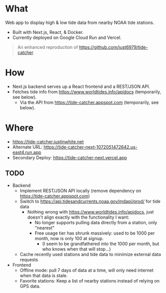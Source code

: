 # What

Web app to display high & low tide data from nearby NOAA tide stations.

* Built with Next.js, React, & Docker.
* Currently deployed on Google Cloud Run and Vercel.

> An enhanced reproduction of https://github.com/just6979/tide-catcher.

# How

* Next.js backend serves up a React frontend and a REST/JSON API.
* Fetches tide info from https://www.worldtides.info/apidocs (temporarily, see below).
  * Via the API from https://tide-catcher.appspot.com (temporarily, see below).

# Where

* https://tide-catcher.justinwhite.net
* Alternate URL: https://tide-catcher-next-1072051472642.us-east4.run.app
* Secondary Deploy: https://tide-catcher-next.vercel.app

## TODO

* Backend
  * Implement REST/JSON API locally (remove dependency on https://tide-catcher.appspot.com)
  * Switch to https://api.tidesandcurrents.noaa.gov/mdapi/prod/ for tide data
    * Nothing wrong with https://www.worldtides.info/apidocs, just doesn't align exactly with the functionality I want:
      * No longer supports pulling data directly from a station, only "nearest"
      * Free usage tier has shrunk massively: used to be 1000 per month, now is only 100 at signup.
        * (I seem to be grandfathered into the 1000 per month, but who knows when that will stop...)
  * Cache recently used stations and tide data to minimize external data requests
* Frontend
  * Offline mode: pull 7 days of data at a time, will only need internet when that data is stale.
  * Favorite stations: Keep a list of nearby stations instead of relying on GPS data.
